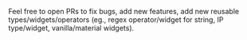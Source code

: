 Feel free to open PRs to fix bugs, add new features, add new reusable types/widgets/operators (eg., regex operator/widget for string, IP type/widget, vanilla/material widgets).  



